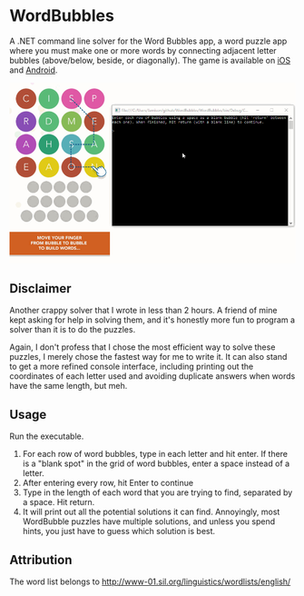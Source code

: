 # WordBubbles
A .NET command line solver for the Word Bubbles app, a word puzzle app where you must make one or more words by connecting adjacent letter bubbles (above/below, beside, or diagonally). The game is available on [iOS](https://itunes.apple.com/us/app/wordbubbles!/id922488002?mt=8) and [Android](https://play.google.com/store/apps/details?id=com.apprope.wordbubbles).

![Demonstration GIF](https://raw.githubusercontent.com/Jamish/WordBubbles/master/WordBubbles.gif)

## Disclaimer

Another crappy solver that I wrote in less than 2 hours. A friend of mine kept asking for help in solving them, and it's honestly more fun to program a solver than it is to do the puzzles.

Again, I don't profess that I chose the most efficient way to solve these puzzles, I merely chose the fastest way for me to write it. It can also stand to get a more refined console interface, including printing out the coordinates of each letter used and avoiding duplicate answers when words have the same length, but meh.

## Usage

Run the executable. 

1. For each row of word bubbles, type in each letter and hit enter. If there is a "blank spot" in the grid of word bubbles, enter a space instead of a letter.
1. After entering every row, hit Enter to continue
1. Type in the length of each word that you are trying to find, separated by a space. Hit return.
1. It will print out all the potential solutions it can find. Annoyingly, most WordBubble puzzles have multiple solutions, and unless you spend hints, you just have to guess which solution is best. 

## Attribution

The word list belongs to http://www-01.sil.org/linguistics/wordlists/english/
